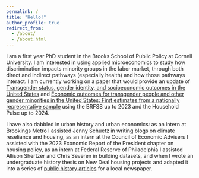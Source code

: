 ```yaml
---
permalink: /
title: "Hello!"
author_profile: true
redirect_from: 
  - /about/
  - /about.html
---
```


I am a first year PhD student in the Brooks School of Public Policy at Cornell University. I am interested in using applied microeconomics to study how discrimination impacts minority groups in the labor market, through both direct and indirect pathways (especially health) and how those pathways interact. I am currently working on a paper that would provide an update of [Transgender status, gender identity, and socioeconomic outcomes in the United States](https://journals.sagepub.com/doi/abs/10.1177/0019793920902776?journalCode=ilra) and [Economic outcomes for transgender people and other gender minorities in the United States: First estimates from a nationally representative sample](https://onlinelibrary.wiley.com/doi/abs/10.1002/soej.12594) using the BRFSS up to 2023 and the Household Pulse up to 2024. 

I have also dabbled in urban history and urban economics: as an intern at Brookings Metro I assisted Jenny Schuetz in writing blogs on climate reseliance and housing, as an intern at the Council of Economic Advisers I assisted with the 2023 Economic Report of the President chapter on housing policy, as an intern at Federal Reserve of Philadelphia I assisted Allison Shertzer and Chris Severen in building datasets, and when I wrote an undergraduate history thesis on New Deal housing projects and adapted it into a series of [public history articles](https://ggwash.org/contributors/rebecca-mann) for a local newspaper.
